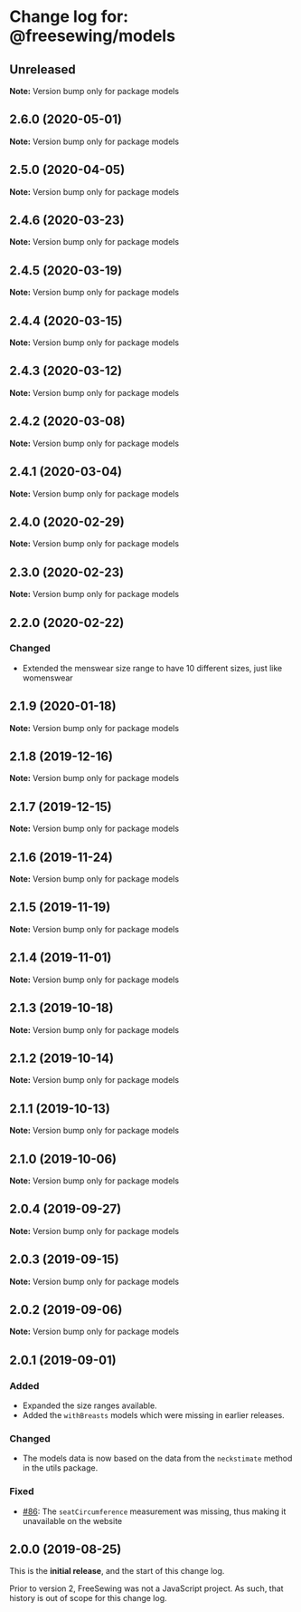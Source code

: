 # Change log for: @freesewing/models

## Unreleased

**Note:** Version bump only for package models

## 2.6.0 (2020-05-01)

**Note:** Version bump only for package models

## 2.5.0 (2020-04-05)

**Note:** Version bump only for package models

## 2.4.6 (2020-03-23)

**Note:** Version bump only for package models

## 2.4.5 (2020-03-19)

**Note:** Version bump only for package models

## 2.4.4 (2020-03-15)

**Note:** Version bump only for package models

## 2.4.3 (2020-03-12)

**Note:** Version bump only for package models

## 2.4.2 (2020-03-08)

**Note:** Version bump only for package models

## 2.4.1 (2020-03-04)

**Note:** Version bump only for package models

## 2.4.0 (2020-02-29)

**Note:** Version bump only for package models

## 2.3.0 (2020-02-23)

**Note:** Version bump only for package models

## 2.2.0 (2020-02-22)

### Changed

- Extended the menswear size range to have 10 different sizes, just like womenswear

## 2.1.9 (2020-01-18)

**Note:** Version bump only for package models

## 2.1.8 (2019-12-16)

**Note:** Version bump only for package models

## 2.1.7 (2019-12-15)

**Note:** Version bump only for package models

## 2.1.6 (2019-11-24)

**Note:** Version bump only for package models

## 2.1.5 (2019-11-19)

**Note:** Version bump only for package models

## 2.1.4 (2019-11-01)

**Note:** Version bump only for package models

## 2.1.3 (2019-10-18)

**Note:** Version bump only for package models

## 2.1.2 (2019-10-14)

**Note:** Version bump only for package models

## 2.1.1 (2019-10-13)

**Note:** Version bump only for package models

## 2.1.0 (2019-10-06)

**Note:** Version bump only for package models

## 2.0.4 (2019-09-27)

**Note:** Version bump only for package models

## 2.0.3 (2019-09-15)

**Note:** Version bump only for package models

## 2.0.2 (2019-09-06)

**Note:** Version bump only for package models

## 2.0.1 (2019-09-01)

### Added

- Expanded the size ranges available.
- Added the `withBreasts` models which were missing in earlier releases.

### Changed

- The models data is now based on the data from the `neckstimate` method in the utils package.

### Fixed

- [#86](https://github.com/freesewing/freesewing/issues/86): The `seatCircumference` measurement was missing, thus making it unavailable on the website

## 2.0.0 (2019-08-25)

This is the **initial release**, and the start of this change log.

Prior to version 2, FreeSewing was not a JavaScript project.
As such, that history is out of scope for this change log.
